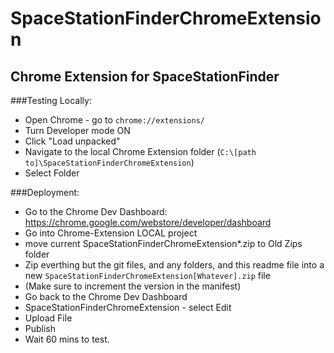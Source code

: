 # SpaceStationFinderChromeExtension
## Chrome Extension for SpaceStationFinder

###Testing Locally:
* Open Chrome - go to `chrome://extensions/`
* Turn Developer mode ON
* Click "Load unpacked"
* Navigate to the local Chrome Extension folder (`C:\[path to]\SpaceStationFinderChromeExtension`)
* Select Folder

###Deployment:
* Go to the Chrome Dev Dashboard: https://chrome.google.com/webstore/developer/dashboard
* Go into Chrome-Extension LOCAL project
* move current SpaceStationFinderChromeExtension*.zip to Old Zips folder
* Zip everthing but the git files, and any folders, and this readme file into a new `SpaceStationFinderChromeExtension[Whatever].zip` file
* (Make sure to increment the version in the manifest)
* Go back to the Chrome Dev Dashboard
* SpaceStationFinderChromeExtension - select Edit
* Upload File
* Publish
* Wait 60 mins to test.
